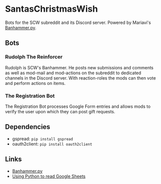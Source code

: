 # SantasChristmasWish
Bots for the SCW subreddit and its Discord server. Powered by Mariavi's [Banhammer.py](https://www.github.com/Dan6erbond/Banhammer.py).

## Bots

### Rudolph The Reinforcer
Rudolph is SCW's Banhammer. He posts new submissions and comments as well as mod-mail and mod-actions on the subreddit to dedicated channels in the Discord server. With reaction-roles the mods can then vote and perform actions on items.

### The Registration Bot
The Registration Bot processes Google Form entries and allows mods to verify the user upon which they can post gift requests.

## Dependencies
 - gspread: `pip install gspread`
 - oauth2client: `pip install oauth2client`
 
## Links
 - [Banhammer.py](https://www.github.com/Dan6erbond/Banhammer.py)
 - [Using Python to read Google Sheets](https://www.twilio.com/blog/2017/02/an-easy-way-to-read-and-write-to-a-google-spreadsheet-in-python.html)